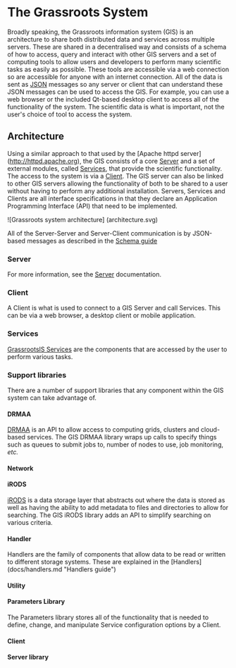 ﻿# The Grassroots System


Broadly speaking, the Grassroots information system (GIS) is an architecture to share both distributed data and services across multiple servers. These are shared in a decentralised way and consists of a schema of how to access, query and interact with other GIS servers and a set of computing tools to allow users and developers to perform many scientific tasks as easily as possible. These tools are accessible via a web connection so are accessible for anyone with an internet connection. All of the data is sent as [JSON](http://json.org/) messages so any server or client that can understand these JSON messages can be used to access the GIS. For example, you can use a web browser or the included Qt-based desktop client to access all of the functionality of the system. The scientific data is what is important, not the user's choice of tool to access the system.


## Architecture

Using a similar approach to that used by the [Apache httpd server] (http://httpd.apache.org), the GIS consists of a core [Server](#server) and a set of external modules, called [Services](docs/services_lib.md), that provide the scientific functionality. The access to the system is via a [Client](#clients). The GIS server can also be linked to other GIS servers allowing the functionality of both to be shared to a user without having to perform any additional installation. Servers, Services and Clients are all interface specifications in that they declare an Application Programming Interface (API) that need to be implemented. 

![Grassroots system architecture] (architecture.svg)


All of the Server-Server and Server-Client communication is by JSON-based messages as described in the [Schema guide](docs/schema.md "Schema Guide")

### Server

For more information, see the [Server](docs/server.md "Server guide") documentation.

### Client

A Client is what is used to connect to a GIS Server and call Services. This can be via a web browser, a desktop client or mobile application.

### Services

[GrassrootsIS Services](docs/services.md "Services guide") are the components that are accessed by the user to perform various tasks.


### Support libraries

There are a number of support libraries that any component within the GIS system can take advantage of.

#### DRMAA

[DRMAA](http://www.drmaa.org/) is an API to allow access to computing grids, clusters and cloud-based services. The GIS DRMAA library wraps up calls to specify things such as queues to submit jobs to, number of nodes to use, job monitoring, *etc.*

#### Network

#### iRODS

[iRODS](http://irods.org/) is a data storage layer that abstracts out where the data is stored as well as having the ability to add metadata to files and directories to allow for searching. The GIS iRODS library adds an API to simplify searching on various criteria.


#### Handler

Handlers are the family of components that allow data to be read or written to different storage systems. These are explained in the [Handlers] (docs/handlers.md "Handlers guide")

#### Utility

#### Parameters Library

The Parameters library stores all of the functionality that is needed to define, change, and manipulate Service configuration options by a Client. 

#### Client

#### Server library
